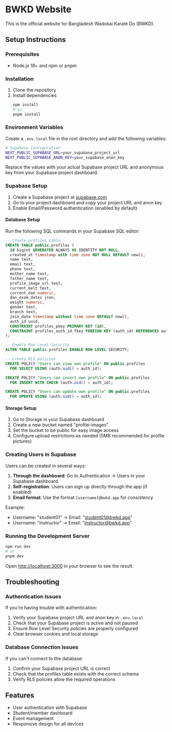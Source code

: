 # BWKD Website

This is the official website for Bangladesh Wadokai Karate Do (BWKD).

## Setup Instructions

### Prerequisites
- Node.js 18+ and npm or pnpm

### Installation
1. Clone the repository
2. Install dependencies
   ```bash
   npm install
   # or
   pnpm install
   ```

### Environment Variables
Create a `.env.local` file in the root directory and add the following variables:

```bash
# Supabase Configuration
NEXT_PUBLIC_SUPABASE_URL=your_supabase_project_url
NEXT_PUBLIC_SUPABASE_ANON_KEY=your_supabase_anon_key
```

Replace the values with your actual Supabase project URL and anonymous key from your Supabase project dashboard.

### Supabase Setup
1. Create a Supabase project at [supabase.com](https://supabase.com)
2. Go to your project dashboard and copy your project URL and anon key
3. Enable Email/Password authentication (enabled by default)

#### Database Setup
Run the following SQL commands in your Supabase SQL editor:

```sql
-- Create profiles table
CREATE TABLE public.profiles (
  id bigint GENERATED ALWAYS AS IDENTITY NOT NULL,
  created_at timestamp with time zone NOT NULL DEFAULT now(),
  name text,
  email text,
  phone text,
  mother_name text,
  father_name text,
  profile_image_url text,
  current_belt text,
  current_dan numeric,
  dan_exam_dates json,
  weight numeric,
  gender text,
  branch text,
  join_date timestamp without time zone DEFAULT now(),
  auth_id uuid,
  CONSTRAINT profiles_pkey PRIMARY KEY (id),
  CONSTRAINT profiles_auth_id_fkey FOREIGN KEY (auth_id) REFERENCES auth.users(id)
);

-- Enable Row Level Security
ALTER TABLE public.profiles ENABLE ROW LEVEL SECURITY;

-- Create RLS policies
CREATE POLICY "Users can view own profile" ON public.profiles
  FOR SELECT USING (auth.uid() = auth_id);

CREATE POLICY "Users can insert own profile" ON public.profiles
  FOR INSERT WITH CHECK (auth.uid() = auth_id);

CREATE POLICY "Users can update own profile" ON public.profiles
  FOR UPDATE USING (auth.uid() = auth_id);
```

#### Storage Setup
1. Go to Storage in your Supabase dashboard
2. Create a new bucket named "profile-images"
3. Set the bucket to be public for easy image access
4. Configure upload restrictions as needed (5MB recommended for profile pictures)

### Creating Users in Supabase
Users can be created in several ways:

1. **Through the dashboard**: Go to Authentication → Users in your Supabase dashboard
2. **Self-registration**: Users can sign up directly through the app (if enabled)
3. **Email format**: Use the format `[username]@bwkd.app` for consistency

Example:
- Username: "student01" → Email: "student01@bwkd.app"
- Username: "instructor" → Email: "instructor@bwkd.app"

### Running the Development Server
```bash
npm run dev
# or
pnpm dev
```

Open [http://localhost:3000](http://localhost:3000) in your browser to see the result.

## Troubleshooting

### Authentication Issues
If you're having trouble with authentication:

1. Verify your Supabase project URL and anon key in `.env.local`
2. Check that your Supabase project is active and not paused
3. Ensure Row Level Security policies are properly configured
4. Clear browser cookies and local storage

### Database Connection Issues
If you can't connect to the database:

1. Confirm your Supabase project URL is correct
2. Check that the profiles table exists with the correct schema
3. Verify RLS policies allow the required operations

## Features
- User authentication with Supabase
- Student/member dashboard
- Event management
- Responsive design for all devices 